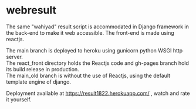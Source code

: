# webresult
The same "wahiyad" result script is accommodated in Django framework in the back-end to make it web accessible.
The front-end is made using reactjs.

The main branch is deployed to heroku using gunicorn python WSGI http server.  
The react_front directory holds the Reactjs code and gh-pages branch hold its build release in production.  
The main_old branch is without the use of Reactjs, using the default template engine of django.  
  
Deployment available at https://result1822.herokuapp.com/ , watch and rate it yourself.

